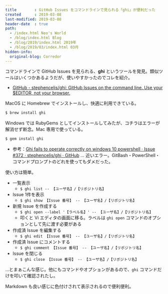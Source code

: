```yaml
---
title        : GitHub Issues をコマンドラインで見られる「ghi」が便利だった
created      : 2019-03-08
last-modified: 2019-03-08
header-date  : true
path:
  - /index.html Neo's World
  - /blog/index.html Blog
  - /blog/2019/index.html 2019年
  - /blog/2019/03/index.html 03月
hidden-info:
  original-blog: Corredor
---
```


コマンドラインで GitHub Issues を見られる、__ghi__ というツールを発見。類似ツールはいくつかあるようだが、使いやすかったのでコレを紹介。

- [GitHub - stephencelis/ghi: GitHub Issues on the command line. Use your $EDITOR, not your browser.](https://github.com/stephencelis/ghi)

MacOS に Homebrew でインストールし、快適に利用できている。

```bash
$ brew install ghi
```

Windows では RubyGems としてインストールしてみたが、コチラはエラーが解消せず断念。Mac 専用で使っている。

```bash
$ gem install ghi
```

- 参考：[Ghi fails to operate correctly on windows 10 powershell · Issue #372 · stephencelis/ghi · GitHub](https://github.com/stephencelis/ghi/issues/372) … 近いエラー。GitBash・PowerShell・コマンドプロンプトのどれを使ってもダメだった。

使い方は簡単。

- 一覧表示
  - `$ ghi list -- 【ユーザ名】/【リポジトリ名】`
- Issue 1件を表示
  - `$ ghi show 【Issue 番号】 -- 【ユーザ名】/【リポジトリ名】`
- 新規 Issue を作成する
  - `$ ghi open --label '【ラベル名】' -- 【ユーザ名】/【リポジトリ名】`
  - 叩くと Vi エディタの画面に移る。ラベルは `ghi open` コマンドのオプションとして先に渡す必要がある
- 作成済 Issue を編集する
  - `$ ghi edit 【Issue 番号】 -- 【ユーザ名】/【リポジトリ名】`
- 作成済 Issue にコメントする
  - `$ ghi comment 【Issue 番号】 -- 【ユーザ名】/【リポジトリ名】`
- Issue を閉じる
  - `$ ghi close 【Issue 番号】 -- 【ユーザ名】/【リポジトリ名】`

…とまぁこんな感じ。他にもコマンドやオプションがあるので、`ghi` コマンドだけを叩いて確認されたし。

Markdown も良い感じに色付けされて表示されるので便利便利。
